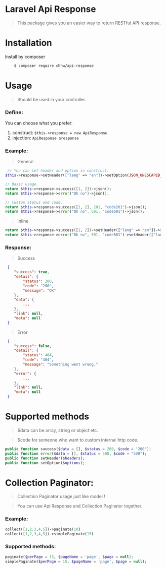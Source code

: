 # Laravel Api Response

> This package gives you an easier way to return RESTful API response.

# Installation

Install by composer

```bash
    $ composer require chhw/api-response
```

# Usage

> Should be used in your controller.

### Define:

You can choose what you prefer:

 1. construct: ```$this->response = new ApiResponse```
 2. injection: ```ApiResponse $response```

### Example:

> General
 
```php
 // You can set header and option in construct.
$this->response->setHeader(["lang" => "en"])->setOption(JSON_UNESCAPED_UNICODE);

// Basic usage.
return $this->response->success([1, 2])->json();
return $this->response->error("Oh no")->json();

// Custom status and code.
return $this->response->success([1, 2], 201, "code201")->json();
return $this->response->error("Oh no", 501, "code501")->json();
```

> Inline

```php
return $this->response->success([1, 2])->setHeader(["lang" => "en"])->setOption(JSON_UNESCAPED_UNICODE)->json();
return $this->response->error("Oh no", 501, "code501")->setHeader(["lang" => "en"])->setOption(JSON_UNESCAPED_UNICODE)->json();
```

### Response:

> Success

```json
 {
    "success": true,
    "detail": {
        "status": 200,
        "code": "200",
        "message": "OK"
    },
    "data": {
        ...
    },
    "link": null,
    "meta": null
 }
```

> Error

```json
 {
    "success": false,
    "detail": {
        "status": 404,
        "code": "404",
        "message": "Something went wrong."
    },
    "error": {
        ...
    },
    "link": null,
    "meta": null
 }
```

# Supported methods

> $data can be array, string or object etc.

> $code for someone who want to custom internal http code. 

```php
public function success($data = [], $status = 200, $code = "200");
public function error($data = [], $status = 500, $code = "500");
public function setHeader($headers);
public function setOption($options);
```

# Collection Paginator:

> Collection Paginator usage just like model !

> You can use Api Response and Collection Paginator together.

### Example:

```php
collect([1,2,3,4,5])->paginate(10)
collect([1,2,3,4,5])->simplePaginate(15)
```

### Supported methods:

```php
paginate($perPage = 15, $pageName = 'page', $page = null);
simplePaginate($perPage = 15, $pageName = 'page', $page = null);
```
